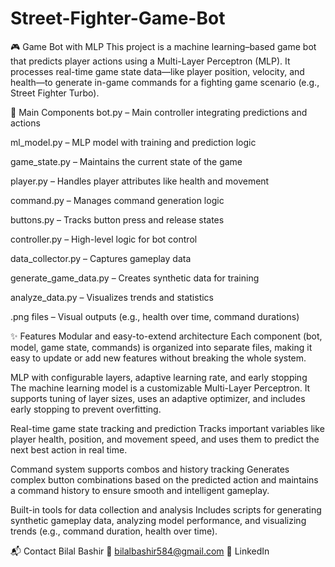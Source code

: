 # Street-Fighter-Game-Bot
🎮 Game Bot with MLP
This project is a machine learning–based game bot that predicts player actions using a Multi-Layer Perceptron (MLP). It processes real-time game state data—like player position, velocity, and health—to generate in-game commands for a fighting game scenario (e.g., Street Fighter Turbo).

📂 Main Components
bot.py – Main controller integrating predictions and actions

ml_model.py – MLP model with training and prediction logic

game_state.py – Maintains the current state of the game

player.py – Handles player attributes like health and movement

command.py – Manages command generation logic

buttons.py – Tracks button press and release states

controller.py – High-level logic for bot control

data_collector.py – Captures gameplay data

generate_game_data.py – Creates synthetic data for training

analyze_data.py – Visualizes trends and statistics

.png files – Visual outputs (e.g., health over time, command durations)

✨ Features
Modular and easy-to-extend architecture
Each component (bot, model, game state, commands) is organized into separate files, making it easy to update or add new features without breaking the whole system.

MLP with configurable layers, adaptive learning rate, and early stopping
The machine learning model is a customizable Multi-Layer Perceptron. It supports tuning of layer sizes, uses an adaptive optimizer, and includes early stopping to prevent overfitting.

Real-time game state tracking and prediction
Tracks important variables like player health, position, and movement speed, and uses them to predict the next best action in real time.

Command system supports combos and history tracking
Generates complex button combinations based on the predicted action and maintains a command history to ensure smooth and intelligent gameplay.

Built-in tools for data collection and analysis
Includes scripts for generating synthetic gameplay data, analyzing model performance, and visualizing trends (e.g., command duration, health over time).



📬 Contact
Bilal Bashir
📧 bilalbashir584@gmail.com
🔗 LinkedIn

